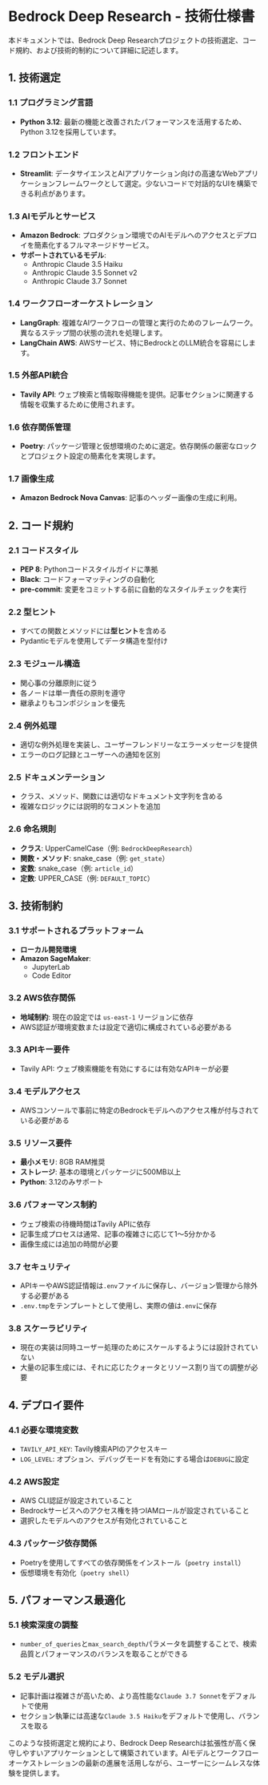 # Bedrock Deep Research - 技術仕様書

本ドキュメントでは、Bedrock Deep Researchプロジェクトの技術選定、コード規約、および技術的制約について詳細に記述します。

## 1. 技術選定

### 1.1 プログラミング言語
- **Python 3.12**: 最新の機能と改善されたパフォーマンスを活用するため、Python 3.12を採用しています。

### 1.2 フロントエンド
- **Streamlit**: データサイエンスとAIアプリケーション向けの高速なWebアプリケーションフレームワークとして選定。少ないコードで対話的なUIを構築できる利点があります。

### 1.3 AIモデルとサービス
- **Amazon Bedrock**: プロダクション環境でのAIモデルへのアクセスとデプロイを簡素化するフルマネージドサービス。
- **サポートされているモデル**:
  - Anthropic Claude 3.5 Haiku
  - Anthropic Claude 3.5 Sonnet v2
  - Anthropic Claude 3.7 Sonnet

### 1.4 ワークフローオーケストレーション
- **LangGraph**: 複雑なAIワークフローの管理と実行のためのフレームワーク。異なるステップ間の状態の流れを処理します。
- **LangChain AWS**: AWSサービス、特にBedrockとのLLM統合を容易にします。

### 1.5 外部API統合
- **Tavily API**: ウェブ検索と情報取得機能を提供。記事セクションに関連する情報を収集するために使用されます。

### 1.6 依存関係管理
- **Poetry**: パッケージ管理と仮想環境のために選定。依存関係の厳密なロックとプロジェクト設定の簡素化を実現します。

### 1.7 画像生成
- **Amazon Bedrock Nova Canvas**: 記事のヘッダー画像の生成に利用。

## 2. コード規約

### 2.1 コードスタイル
- **PEP 8**: Pythonコードスタイルガイドに準拠
- **Black**: コードフォーマッティングの自動化
- **pre-commit**: 変更をコミットする前に自動的なスタイルチェックを実行

### 2.2 型ヒント
- すべての関数とメソッドには**型ヒント**を含める
- Pydanticモデルを使用してデータ構造を型付け

### 2.3 モジュール構造
- 関心事の分離原則に従う
- 各ノードは単一責任の原則を遵守
- 継承よりもコンポジションを優先

### 2.4 例外処理
- 適切な例外処理を実装し、ユーザーフレンドリーなエラーメッセージを提供
- エラーのログ記録とユーザーへの通知を区別

### 2.5 ドキュメンテーション
- クラス、メソッド、関数には適切なドキュメント文字列を含める
- 複雑なロジックには説明的なコメントを追加

### 2.6 命名規則
- **クラス**: UpperCamelCase（例: `BedrockDeepResearch`）
- **関数・メソッド**: snake_case（例: `get_state`）
- **変数**: snake_case（例: `article_id`）
- **定数**: UPPER_CASE（例: `DEFAULT_TOPIC`）

## 3. 技術制約

### 3.1 サポートされるプラットフォーム
- **ローカル開発環境**
- **Amazon SageMaker**:
  - JupyterLab
  - Code Editor

### 3.2 AWS依存関係
- **地域制約**: 現在の設定では `us-east-1` リージョンに依存
- AWS認証が環境変数または設定で適切に構成されている必要がある

### 3.3 APIキー要件
- Tavily API: ウェブ検索機能を有効にするには有効なAPIキーが必要

### 3.4 モデルアクセス
- AWSコンソールで事前に特定のBedrockモデルへのアクセス権が付与されている必要がある

### 3.5 リソース要件
- **最小メモリ**: 8GB RAM推奨
- **ストレージ**: 基本の環境とパッケージに500MB以上
- **Python**: 3.12のみサポート

### 3.6 パフォーマンス制約
- ウェブ検索の待機時間はTavily APIに依存
- 記事生成プロセスは通常、記事の複雑さに応じて1〜5分かかる
- 画像生成には追加の時間が必要

### 3.7 セキュリティ
- APIキーやAWS認証情報は`.env`ファイルに保存し、バージョン管理から除外する必要がある
- `.env.tmp`をテンプレートとして使用し、実際の値は`.env`に保存

### 3.8 スケーラビリティ
- 現在の実装は同時ユーザー処理のためにスケールするようには設計されていない
- 大量の記事生成には、それに応じたクォータとリソース割り当ての調整が必要

## 4. デプロイ要件

### 4.1 必要な環境変数
- `TAVILY_API_KEY`: Tavily検索APIのアクセスキー
- `LOG_LEVEL`: オプション、デバッグモードを有効にする場合は`DEBUG`に設定

### 4.2 AWS設定
- AWS CLI認証が設定されていること
- Bedrockサービスへのアクセス権を持つIAMロールが設定されていること
- 選択したモデルへのアクセスが有効化されていること

### 4.3 パッケージ依存関係
- Poetryを使用してすべての依存関係をインストール（`poetry install`）
- 仮想環境を有効化（`poetry shell`）

## 5. パフォーマンス最適化

### 5.1 検索深度の調整
- `number_of_queries`と`max_search_depth`パラメータを調整することで、検索品質とパフォーマンスのバランスを取ることができる

### 5.2 モデル選択
- 記事計画は複雑さが高いため、より高性能な`Claude 3.7 Sonnet`をデフォルトで使用
- セクション執筆には高速な`Claude 3.5 Haiku`をデフォルトで使用し、バランスを取る

このような技術選定と規約により、Bedrock Deep Researchは拡張性が高く保守しやすいアプリケーションとして構築されています。AIモデルとワークフローオーケストレーションの最新の進展を活用しながら、ユーザーにシームレスな体験を提供します。 